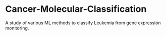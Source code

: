 # Cancer-Molecular-Classification
A study of various ML methods to classify Leukemia from gene expression monitoring.
